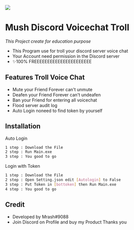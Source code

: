 [![](https://i.imgur.com/o3J5Pda.png)]()
# Mush Discord Voicechat Troll 



_This Project create for education purpose_

- This Program use for troll your discord server voice chat
- Your Account need permission in the Discord server 
- ✨100% FREEEEEEEEEEEEEEEEEEEEEE

## Features Troll Voice Chat

- Mute your Friend Forever can't unmute
- Deafen your Friend Forever can't undeafen
- Ban your Friend for entering all voicechat
- Flood server audit log
- Auto Login noneed to find token by yourself

## Installation

Auto Login
```sh
1 step : Download the File
2 step : Run Main.exe
3 step : You good to go
```

Login with Token

```sh
1 step : Download the File
2 step : Open Setting.json edit [Autologin] to False
3 step : Put Token in [bottoken] then Run Main.exe 
4 step : You good to go
```

## Credit

- Developed by Mrash#9088
- Join Discord on Profile and buy my Product Thanks you
